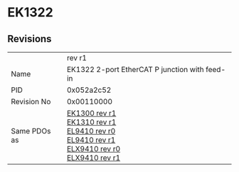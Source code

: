# EK1322

## Revisions
<table>
<tr>
<td></td>
<td>rev r1</td>
</tr>
<tr>
<td>Name</td>
<td>EK1322 2-port EtherCAT P junction with feed-in</td>
</tr>
<tr>
<td>PID</td>
<td>0x052a2c52</td>
</tr>
<tr>
<td>Revision No</td>
<td>0x00110000</td>
</tr>
<tr>
<td>Same PDOs as</td>
<td><a href="EK1300.md">EK1300 rev r1</a><br/><a href="EK1310.md">EK1310 rev r1</a><br/><a href="EL9410.md">EL9410 rev r0</a><br/><a href="EL9410.md">EL9410 rev r1</a><br/><a href="ELX9410.md">ELX9410 rev r0</a><br/><a href="ELX9410.md">ELX9410 rev r1</a></td>
</tr>
</table>
